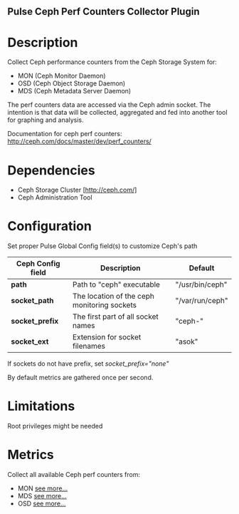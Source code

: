 <!--
http://www.apache.org/licenses/LICENSE-2.0.txt

Copyright 2015 Intel Corporation

Licensed under the Apache License, Version 2.0 (the "License");
you may not use this file except in compliance with the License.
You may obtain a copy of the License at

    http://www.apache.org/licenses/LICENSE-2.0
	
Unless required by applicable law or agreed to in writing, software
distributed under the License is distributed on an "AS IS" BASIS,
WITHOUT WARRANTIES OR CONDITIONS OF ANY KIND, either express or implied.
See the License for the specific language governing permissions and
limitations under the License.
-->

## Pulse Ceph Perf Counters Collector Plugin

# Description
Collect Ceph performance counters from the Ceph Storage System for:
* MON (Ceph Monitor Daemon)
* OSD (Ceph Object Storage Daemon)
* MDS (Ceph Metadata Server Daemon)

The perf counters data are accessed via the Ceph admin socket.
The intention is that data will be collected, aggregated and fed into another tool for graphing and analysis.

Documentation for ceph perf counters:	http://ceph.com/docs/master/dev/perf_counters/

# Dependencies
* Ceph Storage Cluster [http://ceph.com/]
* Ceph Administration Tool


# Configuration
Set proper Pulse Global Config field(s) to customize Ceph's path

Ceph Config field | Description | Default
------------ | ------------- | -------------
**path** | Path to "ceph" executable | "/usr/bin/ceph"
**socket_path** | The location of the ceph monitoring sockets | "/var/run/ceph"
**socket_prefix** | The first part of all socket names | "ceph-"
**socket_ext** | Extension for socket filenames| "asok"
If sockets do not have prefix, set *socket_prefix="none"*

By default metrics are gathered once per second.
# Limitations
Root privileges might be needed

# Metrics
Collect all available Ceph perf counters from:
* MON [see more...](MON_PERFCNT.md)
* MDS [see more...](MDS_PERFCNT.md)
* OSD [see more...](OSD_PERFCNT.md)


